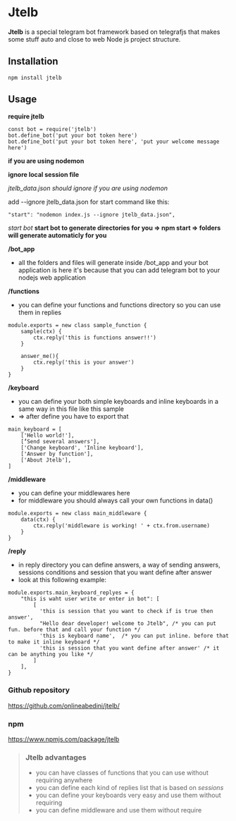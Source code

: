 # Jtelb

**Jtelb**  is a special telegram bot framework based on telegrafjs that makes some stuff auto and close to web Node js project structure.

## Installation
```
npm install jtelb
```
## Usage
**require jtelb**
```
const bot = require('jtelb')
bot.define_bot('put your bot token here')
bot.define_bot('put your bot token here', 'put your welcome message here')
```

**if you are using nodemon**

**ignore local session file**

*jtelb_data.json should ignore if you are using nodemon*

add  --ignore jtelb_data.json  for start command like this:
```
"start": "nodemon index.js --ignore jtelb_data.json",
```

*start bot*
**start bot to generate directories for you => npm start => folders will generate automaticly for you**


**/bot_app**

* all the folders and files will generate inside /bot_app and your bot application is here 
it's because that you can add telegram bot to your nodejs web application



**/functions**

* you can define your functions and functions directory so you can use them in replies
```
module.exports = new class sample_function {
    sample(ctx) {
        ctx.reply('this is functions answer!!')
    }
    
    answer_me(){
        ctx.reply('this is your answer')
    }
}
```

**/keyboard**

* you can define your both simple keyboards and inline keyboards in a same way in  this file like this sample
* => after define you have to export that
```
main_keyboard = [
    ['Hello world!'],
    ['ُSend several answers'],
    ['Change keyboard', 'Inline keyboard'],
    ['Answer by function'],
    ['About Jtelb'],
]
```


**/middleware**

* you can define your middlewares here 
* for middleware you should always call your own functions in data()
```
module.exports = new class main_middleware {
    data(ctx) {
        ctx.reply('middleware is working! ' + ctx.from.username) 
    }
}
```

**/reply**

* in reply directory you can define answers, a way of sending answers, sessions conditions and session that you want define after answer
* look at this following example:
```
module.exports.main_keyboard_replyes = {
    "this is waht user write or enter in bot": [ 
        [
          'this is session that you want to check if is true then answer',
          "Hello dear developer! welcome to Jtelb", /* you can put fun. before that and call your function */
          'this is keyboard name',  /* you can put inline. before that to make it inline keyboard */
          'this is session that you want define after answer' /* it can be anything you like */
        ] 
    ],
}
```




### Github repository
https://github.com/onlineabedini/jtelb/

### npm
https://www.npmjs.com/package/jtelb

> ### Jtelb advantages 
> - you can have classes of functions that you can use without requiring anywhere
> - you can define each kind of replies list that is based on *sessions*
> - you can define your keyboards very easy and use them without requiring
> - you can define middleware and use them without require
